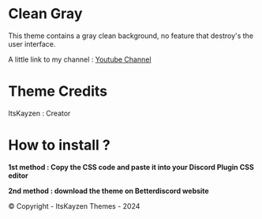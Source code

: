 # Clean Gray

This theme contains a gray clean background, no feature that destroy's the user interface.

A little link to my channel : [Youtube Channel](https://www.youtube.com/channel/UCy9RtfcgHxcTVY8OWNT30hg)

# Theme Credits

ItsKayzen : Creator

# How to install ?

**1st method : Copy the CSS code and paste it into your Discord Plugin CSS editor**

**2nd method : download the theme on Betterdiscord website**


© Copyright - ItsKayzen Themes - 2024
